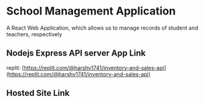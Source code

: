 # School Management Application

A React Web Application, which allows us to manage records of student and teachers, respectively

## Nodejs Express API server App Link

replit: [https://replit.com/@harshv1741/inventory-and-sales-api](https://replit.com/@harshv1741/inventory-and-sales-api)

## Hosted Site Link
